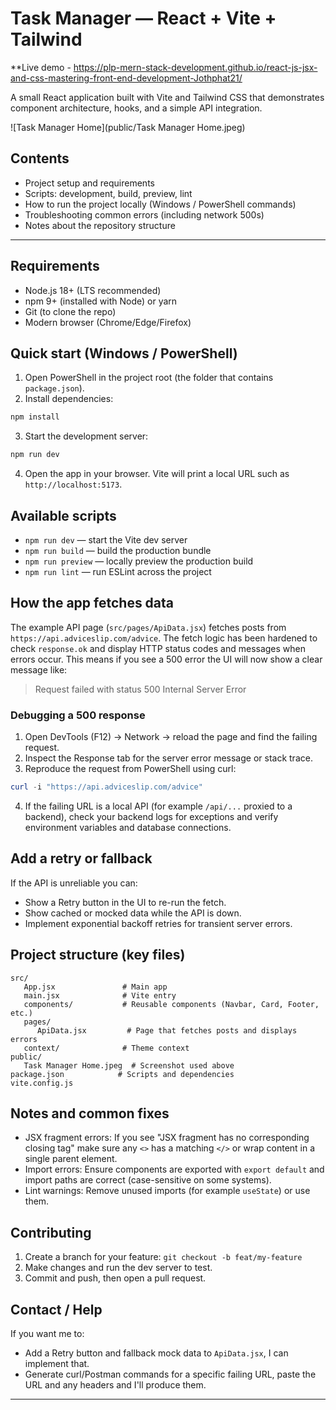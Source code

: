  # Task Manager — React + Vite + Tailwind

 **Live demo -  https://plp-mern-stack-development.github.io/react-js-jsx-and-css-mastering-front-end-development-Jothphat21/

 A small React application built with Vite and Tailwind CSS that demonstrates component architecture, hooks, and a simple API integration.

 ![Task Manager Home](public/Task Manager Home.jpeg)

 ## Contents
 - Project setup and requirements
 - Scripts: development, build, preview, lint
 - How to run the project locally (Windows / PowerShell commands)
 - Troubleshooting common errors (including network 500s)
 - Notes about the repository structure

 ---

 ## Requirements
 - Node.js 18+ (LTS recommended)
 - npm 9+ (installed with Node) or yarn
 - Git (to clone the repo)
 - Modern browser (Chrome/Edge/Firefox)

 ## Quick start (Windows / PowerShell)
 1. Open PowerShell in the project root (the folder that contains `package.json`).
 2. Install dependencies:

 ```powershell
 npm install
 ```

 3. Start the development server:

 ```powershell
 npm run dev
 ```

 4. Open the app in your browser. Vite will print a local URL such as `http://localhost:5173`.

 ## Available scripts
 - `npm run dev` — start the Vite dev server
 - `npm run build` — build the production bundle
 - `npm run preview` — locally preview the production build
 - `npm run lint` — run ESLint across the project

 ## How the app fetches data
 The example API page (`src/pages/ApiData.jsx`) fetches posts from `https://api.adviceslip.com/advice`. The fetch logic has been hardened to check `response.ok` and display HTTP status codes and messages when errors occur. This means if you see a 500 error the UI will now show a clear message like:

 > Request failed with status 500 Internal Server Error

 ### Debugging a 500 response
 1. Open DevTools (F12) → Network → reload the page and find the failing request.
 2. Inspect the Response tab for the server error message or stack trace.
 3. Reproduce the request from PowerShell using curl:

 ```powershell
 curl -i "https://api.adviceslip.com/advice"
 ```

 4. If the failing URL is a local API (for example `/api/...` proxied to a backend), check your backend logs for exceptions and verify environment variables and database connections.

 ## Add a retry or fallback
 If the API is unreliable you can:
 - Show a Retry button in the UI to re-run the fetch.
 - Show cached or mocked data while the API is down.
 - Implement exponential backoff retries for transient server errors.

 ## Project structure (key files)
 ```
 src/
    App.jsx               # Main app
    main.jsx              # Vite entry
    components/           # Reusable components (Navbar, Card, Footer, etc.)
    pages/
       ApiData.jsx         # Page that fetches posts and displays errors
    context/              # Theme context
 public/
    Task Manager Home.jpeg  # Screenshot used above
 package.json            # Scripts and dependencies
 vite.config.js
 ```

 ## Notes and common fixes
 - JSX fragment errors: If you see "JSX fragment has no corresponding closing tag" make sure any `<>` has a matching `</>` or wrap content in a single parent element.
 - Import errors: Ensure components are exported with `export default` and import paths are correct (case-sensitive on some systems).
 - Lint warnings: Remove unused imports (for example `useState`) or use them.

 ## Contributing
 1. Create a branch for your feature: `git checkout -b feat/my-feature`
 2. Make changes and run the dev server to test.
 3. Commit and push, then open a pull request.

 ## Contact / Help
 If you want me to:
 - Add a Retry button and fallback mock data to `ApiData.jsx`, I can implement that.
 - Generate curl/Postman commands for a specific failing URL, paste the URL and any headers and I'll produce them.

 ---

 
